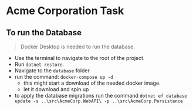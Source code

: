 # Acme Corporation Task

## To run the Database
> Docker Desktop is needed to run the database.

- Use the terminal to navigate to the root of the project.
- Run `dotnet restore`.
- Navigate to the `database` folder 
- run the command: `docker-compose up -d`
  - this might start a download of the needed docker image. 
  - let it download and spin up
- to apply the database migrations run the command `dotnet ef database update -s ..\src\AcmeCorp.WebAPI\ -p ..\src\AcmeCorp.Persistance`